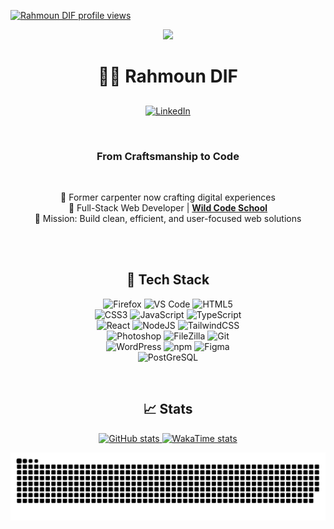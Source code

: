   <p align="left">
  <a href="https://u8views.com/github/rahmoundif">
    <img src="https://u8views.com/api/v1/github/profiles/183239184/views/total-count.svg" alt="Rahmoun DIF profile views" height="30" />
  </a>
</p>
<p align="center">
<img src="https://capsule-render.vercel.app/api?text=Welcome!&animation=fadeIn&type=waving&color=gradient&height=150" />
</p>
 


<h1 align="center">👨‍💻 Rahmoun DIF</h1> <h2 align="center"></h2>
<p align="center">
  <a href="https://www.linkedin.com/in/rahmoun-dif-22891b356" target="_blank">
    <img src="https://cdn.jsdelivr.net/gh/devicons/devicon/icons/linkedin/linkedin-original.svg" height="40" width="40" alt="LinkedIn">
  </a>
</p>
<br>
<h3 align="center">From Craftsmanship to Code</h3>
<br>

<p align="center">
  🔁 Former carpenter now crafting digital experiences<br>
  🚀 Full-Stack Web Developer | <a href="https://www.wildcodeschool.com" target="_blank"><strong>Wild Code School</strong></a><br>
  🎯 Mission: Build clean, efficient, and user-focused web solutions
</p>
<br>
<br>


<h2 align="center">🧰 Tech Stack</h2>

 <p align="center">
  <img src="https://cdn.jsdelivr.net/gh/devicons/devicon/icons/firefox/firefox-original.svg" height="40" alt="Firefox"/>
  <img src="https://cdn.jsdelivr.net/gh/devicons/devicon/icons/vscode/vscode-original.svg" height="40" alt="VS Code"/>
  <img src="https://cdn.jsdelivr.net/gh/devicons/devicon/icons/html5/html5-original.svg" height="40" alt="HTML5"/>
  <br/>
  <img src="https://cdn.jsdelivr.net/gh/devicons/devicon/icons/css3/css3-original.svg" height="40" alt="CSS3"/>
  <img src="https://cdn.jsdelivr.net/gh/devicons/devicon/icons/javascript/javascript-original.svg" height="40" alt="JavaScript"/>
  <img src="https://cdn.jsdelivr.net/gh/devicons/devicon/icons/typescript/typescript-original.svg" height="40" alt="TypeScript"/>
  <br/>
  <img src="https://cdn.jsdelivr.net/gh/devicons/devicon/icons/react/react-original.svg" height="40" alt="React"/>
  <img src="https://cdn.jsdelivr.net/gh/devicons/devicon/icons/nodejs/nodejs-original.svg" height="40" alt="NodeJS"/>
  <img src="https://cdn.jsdelivr.net/gh/devicons/devicon/icons/tailwindcss/tailwindcss-original.svg" height="40" alt="TailwindCSS"/>
  <br/>
  <img src="https://cdn.jsdelivr.net/gh/devicons/devicon/icons/photoshop/photoshop-plain.svg" height="40" alt="Photoshop"/>
  <img src="https://cdn.jsdelivr.net/gh/devicons/devicon/icons/filezilla/filezilla-plain.svg" height="40" alt="FileZilla"/>
  <img src="https://cdn.jsdelivr.net/gh/devicons/devicon/icons/git/git-original.svg" height="40" alt="Git"/>
  <br/>
  <img src="https://cdn.jsdelivr.net/gh/devicons/devicon/icons/wordpress/wordpress-original.svg" height="40" alt="WordPress"/>
  <img src="https://cdn.jsdelivr.net/gh/devicons/devicon/icons/npm/npm-original-wordmark.svg" height="40" alt="npm"/>
  <img src="https://cdn.jsdelivr.net/gh/devicons/devicon/icons/figma/figma-original.svg" height="40" alt="Figma"/>
  <br/>
  <img src="https://cdn.jsdelivr.net/gh/devicons/devicon/icons/postgresql/postgresql-original-wordmark.svg" height="40" alt="PostGreSQL"/>
</p>

<br>
<h2 align="center">📈 Stats</h2>

<p align="center">
  <a href="https://github.com/rahmoundif">
    <img
      src="https://github-readme-stats.vercel.app/api?username=rahmoundif&show_icons=true&theme=transparent"
      alt="GitHub stats"
      width="420"
    />
  </a>
  <a href="https://wakatime.com/@Rahmoun" target="_blank" rel="noopener noreferrer">
    <img
      src="https://github-readme-stats.vercel.app/api/wakatime?username=Rahmoun&range=last_year&layout=default&theme=tokyonight&langs_count=5&projects_count=5"
      alt="WakaTime stats"
      width="420"
    />
  </a>
</p>

![Snake animation](https://github.com/rahmoundif/rahmoundif/blob/output/github-contribution-grid-snake.svg)
